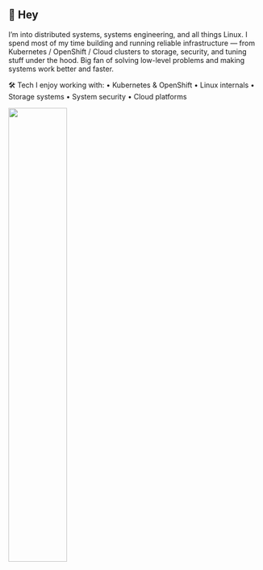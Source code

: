 ## 👋 Hey
I’m into distributed systems, systems engineering, and all things Linux.
I spend most of my time building and running reliable infrastructure — from Kubernetes / OpenShift / Cloud clusters to storage, security, and tuning stuff under the hood. Big fan of solving low-level problems and making systems work better and faster.

🛠️ Tech I enjoy working with:
• Kubernetes & OpenShift
• Linux internals
• Storage systems
• System security
• Cloud platforms

<img align="left" width=48% src="https://github-readme-stats.vercel.app/api?username=prashant-sb&show_icons=true&theme=merko" />

